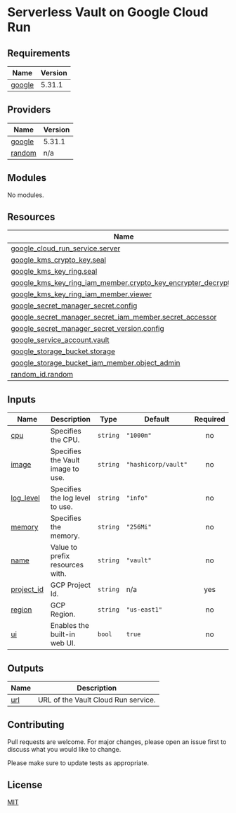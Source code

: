 # Serverless Vault on Google Cloud Run

<!-- BEGIN_TF_DOCS -->
## Requirements

| Name | Version |
|------|---------|
| <a name="requirement_google"></a> [google](#requirement\_google) | 5.31.1 |

## Providers

| Name | Version |
|------|---------|
| <a name="provider_google"></a> [google](#provider\_google) | 5.31.1 |
| <a name="provider_random"></a> [random](#provider\_random) | n/a |

## Modules

No modules.

## Resources

| Name | Type |
|------|------|
| [google_cloud_run_service.server](https://registry.terraform.io/providers/hashicorp/google/5.31.1/docs/resources/cloud_run_service) | resource |
| [google_kms_crypto_key.seal](https://registry.terraform.io/providers/hashicorp/google/5.31.1/docs/resources/kms_crypto_key) | resource |
| [google_kms_key_ring.seal](https://registry.terraform.io/providers/hashicorp/google/5.31.1/docs/resources/kms_key_ring) | resource |
| [google_kms_key_ring_iam_member.crypto_key_encrypter_decrypter](https://registry.terraform.io/providers/hashicorp/google/5.31.1/docs/resources/kms_key_ring_iam_member) | resource |
| [google_kms_key_ring_iam_member.viewer](https://registry.terraform.io/providers/hashicorp/google/5.31.1/docs/resources/kms_key_ring_iam_member) | resource |
| [google_secret_manager_secret.config](https://registry.terraform.io/providers/hashicorp/google/5.31.1/docs/resources/secret_manager_secret) | resource |
| [google_secret_manager_secret_iam_member.secret_accessor](https://registry.terraform.io/providers/hashicorp/google/5.31.1/docs/resources/secret_manager_secret_iam_member) | resource |
| [google_secret_manager_secret_version.config](https://registry.terraform.io/providers/hashicorp/google/5.31.1/docs/resources/secret_manager_secret_version) | resource |
| [google_service_account.vault](https://registry.terraform.io/providers/hashicorp/google/5.31.1/docs/resources/service_account) | resource |
| [google_storage_bucket.storage](https://registry.terraform.io/providers/hashicorp/google/5.31.1/docs/resources/storage_bucket) | resource |
| [google_storage_bucket_iam_member.object_admin](https://registry.terraform.io/providers/hashicorp/google/5.31.1/docs/resources/storage_bucket_iam_member) | resource |
| [random_id.random](https://registry.terraform.io/providers/hashicorp/random/latest/docs/resources/id) | resource |

## Inputs

| Name | Description | Type | Default | Required |
|------|-------------|------|---------|:--------:|
| <a name="input_cpu"></a> [cpu](#input\_cpu) | Specifies the CPU. | `string` | `"1000m"` | no |
| <a name="input_image"></a> [image](#input\_image) | Specifies the Vault image to use. | `string` | `"hashicorp/vault"` | no |
| <a name="input_log_level"></a> [log\_level](#input\_log\_level) | Specifies the log level to use. | `string` | `"info"` | no |
| <a name="input_memory"></a> [memory](#input\_memory) | Specifies the memory. | `string` | `"256Mi"` | no |
| <a name="input_name"></a> [name](#input\_name) | Value to prefix resources with. | `string` | `"vault"` | no |
| <a name="input_project_id"></a> [project\_id](#input\_project\_id) | GCP Project Id. | `string` | n/a | yes |
| <a name="input_region"></a> [region](#input\_region) | GCP Region. | `string` | `"us-east1"` | no |
| <a name="input_ui"></a> [ui](#input\_ui) | Enables the built-in web UI. | `bool` | `true` | no |

## Outputs

| Name | Description |
|------|-------------|
| <a name="output_url"></a> [url](#output\_url) | URL of the Vault Cloud Run service. |
<!-- END_TF_DOCS -->

## Contributing

Pull requests are welcome. For major changes, please open an issue first
to discuss what you would like to change.

Please make sure to update tests as appropriate.

## License

[MIT](https://choosealicense.com/licenses/mit/)
